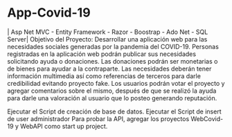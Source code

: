 # App-Covid-19
| Asp Net MVC - Entity Framework - Razor - Boostrap - Ado Net - SQL Server| 
Objetivo del Proyecto: 
Desarrollar una aplicación web para las necesidades sociales generadas por la pandemia del COVID-19. 
Personas registradas en la aplicación web podrán publicar sus necesidades solicitando ayuda o donaciones. 
Las donaciones podrán ser monetarias o de bienes para ayudar a la contraparte. 
Las necesidades deberán tener información multimedia así como referencias de terceros para darle credibilidad evitando proyecto fake. 
Los usuarios podrán votar el proyecto y agregar comentarios sobre el mismo, después de que se realizó la ayuda para darle una valoración al usuario que lo posteo 
generando reputación.

Ejecutar el Script de creación de base de datos.
Ejecutar el Script de insert de user administrador
Para probar la API, agregar los proyectos WebCovid-19 y WebAPI como start up project.
